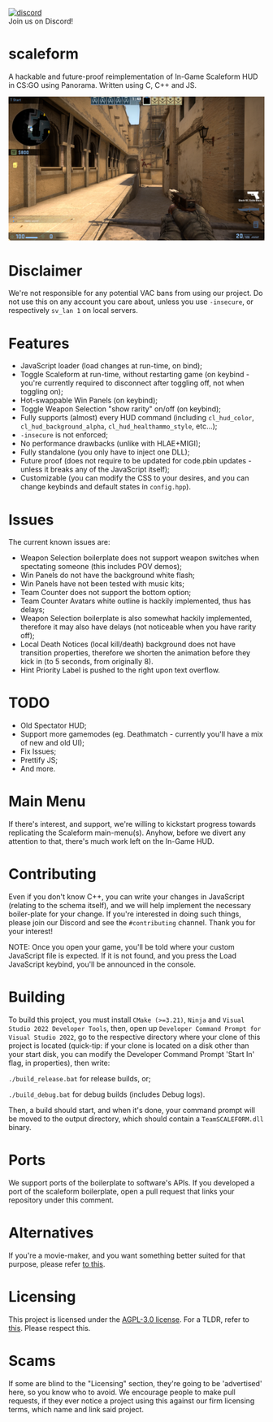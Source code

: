 
<a href="https://discord.gg/FDkMfgZDnz"><img width="245" src="https://discord.com/api/guilds/1000835399364661420/widget.png?style=banner3" alt="discord"></a><br>
Join us on Discord!

# scaleform
A hackable and future-proof reimplementation of In-Game Scaleform HUD in CS:GO using Panorama. Written using C, C++ and JS.

<img src="media/showcase.png" alt="showcase"></img>

# Disclaimer
We're not responsible for any potential VAC bans from using our project. Do not use this on any account you care about, unless you use `-insecure`, or respectively `sv_lan 1` on local servers.

# Features
- JavaScript loader (load changes at run-time, on bind);
- Toggle Scaleform at run-time, without restarting game (on keybind - you're currently required to disconnect after toggling off, not when toggling on);
- Hot-swappable Win Panels (on keybind);
- Toggle Weapon Selection "show rarity" on/off (on keybind);
- Fully supports (almost) every HUD command (including `cl_hud_color`, `cl_hud_background_alpha`, `cl_hud_healthammo_style`, etc...); 
- `-insecure` is not enforced;
- No performance drawbacks (unlike with HLAE+MIGI);
- Fully standalone (you only have to inject one DLL);
- Future proof (does not require to be updated for code.pbin updates - unless it breaks any of the JavaScript itself);
- Customizable (you can modify the CSS to your desires, and you can change keybinds and default states in `config.hpp`).

# Issues
The current known issues are:
- Weapon Selection boilerplate does not support weapon switches when spectating someone (this includes POV demos);
- Win Panels do not have the background white flash;
- Win Panels have not been tested with music kits;
- Team Counter does not support the bottom option;
- Team Counter Avatars white outline is hackily implemented, thus has delays;
- Weapon Selection boilerplate is also somewhat hackily implemented, therefore it may also have delays (not noticeable when you have rarity off);
- Local Death Notices (local kill/death) background does not have transition properties, therefore we shorten the animation before they kick in (to 5 seconds, from originally 8).
- Hint Priority Label is pushed to the right upon text overflow.

# TODO
- Old Spectator HUD;
- Support more gamemodes (eg. Deathmatch - currently you'll have a mix of new and old UI);
- Fix Issues;
- Prettify JS;
- And more.

# Main Menu
If there's interest, and support, we're willing to kickstart progress towards replicating the Scaleform main-menu(s). Anyhow, before we divert any attention to that, there's much work left on the In-Game HUD.

# Contributing
Even if you don't know C++, you can write your changes in JavaScript (relating to the schema itself), and we will help implement the necessary boiler-plate for your change. If you're interested in doing such things, please join our Discord and see the `#contributing` channel. Thank you for your interest!

NOTE: Once you open your game, you'll be told where your custom JavaScript file is expected. If it is not found, and you press the Load JavaScript keybind, you'll be announced in the console.

# Building
To build this project, you must install `CMake (>=3.21)`, `Ninja` and `Visual Studio 2022 Developer Tools`, then, open up `Developer Command Prompt for Visual Studio 2022`, go to the respective directory where your clone of this project is located (quick-tip: if your clone is located on a disk other than your start disk, you can modify the Developer Command Prompt 'Start In' flag, in properties), then write:

`./build_release.bat` for release builds, or;

`./build_debug.bat` for debug builds (includes Debug logs).

Then, a build should start, and when it's done, your command prompt will be moved to the output directory, which should contain a `TeamSCALEFORM.dll` binary.

# Ports
We support ports of the boilerplate to software's APIs. If you developed a port of the scaleform boilerplate, open a pull request that links your repository under this comment.
<!-- Here! Remember to use [name](url) -->

# Alternatives
If you're a movie-maker, and you want something better suited for that purpose, please refer [to this](https://www.youtube.com/watch?v=FVtBAll3xjw).

# Licensing
This project is licensed under the [AGPL-3.0 license](https://github.com/TeamSCALEFORM/scaleform/blob/main/LICENSE). For a TLDR, refer to [this](https://tldrlegal.com/license/gnu-affero-general-public-license-v3-(agpl-3.0)). Please respect this.

# Scams
If some are blind to the "Licensing" section, they're going to be 'advertised' here, so you know who to avoid. We encourage people to make pull requests, if they ever notice a project using this against our firm licensing terms, which name and link said project.
<!-- If you know any project which uses this against the licensing terms, please link them [in this format](link) -->
